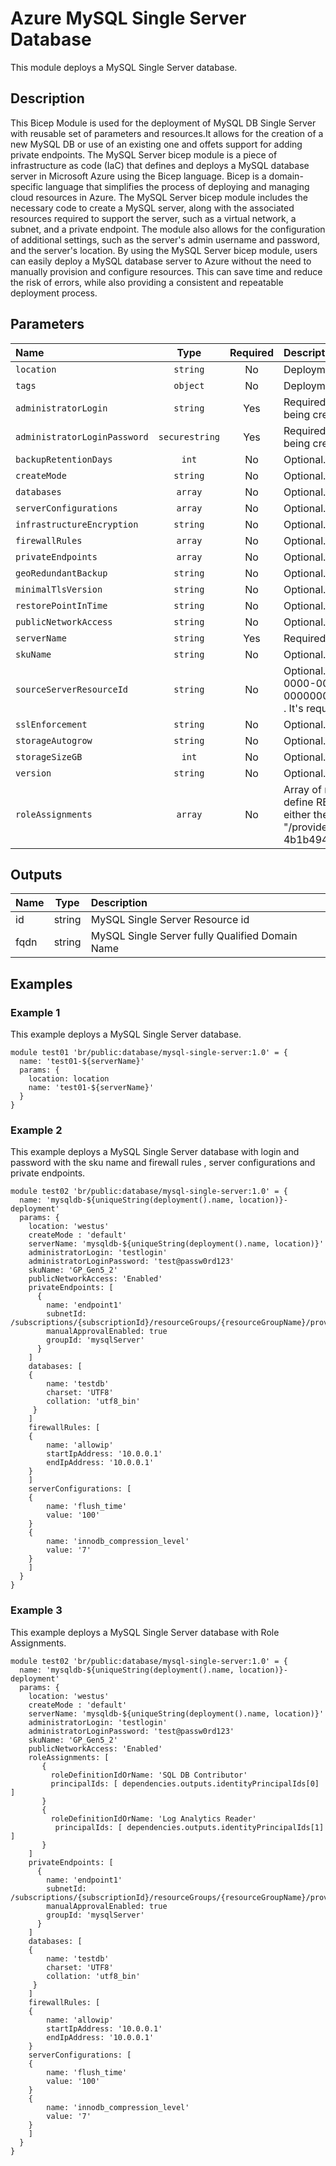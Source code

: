 # Azure MySQL Single Server Database

This module deploys a MySQL Single Server database.

## Description

This Bicep Module is used for the deployment of MySQL DB  Single Server with reusable set of parameters and resources.It allows for the creation of a new MySQL DB or use of an existing one and offets support for adding private endpoints.
The MySQL Server bicep module is a piece of infrastructure as code (IaC) that defines and deploys a MySQL database server in Microsoft Azure using the Bicep language. Bicep is a domain-specific language that simplifies the process of deploying and managing cloud resources in Azure.
The MySQL Server bicep module includes the necessary code to create a MySQL server, along with the associated resources required to support the server, such as a virtual network, a subnet, and a private endpoint. The module also allows for the configuration of additional settings, such as the server's admin username and password, and the server's location.
By using the MySQL Server bicep module, users can easily deploy a MySQL database server to Azure without the need to manually provision and configure resources. This can save time and reduce the risk of errors, while also providing a consistent and repeatable deployment process.

## Parameters

| Name                         | Type           | Required | Description                                                                                                                                                                                                                                                                                                                                                                                  |
| :--------------------------- | :------------: | :------: | :------------------------------------------------------------------------------------------------------------------------------------------------------------------------------------------------------------------------------------------------------------------------------------------------------------------------------------------------------------------------------------------- |
| `location`                   | `string`       | No       | Deployment region name. Default is the location of the resource group.                                                                                                                                                                                                                                                                                                                       |
| `tags`                       | `object`       | No       | Deployment tags. Default is empty map.                                                                                                                                                                                                                                                                                                                                                       |
| `administratorLogin`         | `string`       | Yes      | Required. The administrator username of the server. Can only be specified when the server is being created.                                                                                                                                                                                                                                                                                  |
| `administratorLoginPassword` | `securestring` | Yes      | Required. The administrator password of the server. Can only be specified when the server is being created.                                                                                                                                                                                                                                                                                  |
| `backupRetentionDays`        | `int`          | No       | Optional. The number of days a backup is retained.                                                                                                                                                                                                                                                                                                                                           |
| `createMode`                 | `string`       | No       | Optional. The mode to create a new server.                                                                                                                                                                                                                                                                                                                                                   |
| `databases`                  | `array`        | No       | Optional. List of databases to create on server.                                                                                                                                                                                                                                                                                                                                             |
| `serverConfigurations`       | `array`        | No       | Optional. List of server configurations to create on server.                                                                                                                                                                                                                                                                                                                                 |
| `infrastructureEncryption`   | `string`       | No       | Optional. Status showing whether the server enabled infrastructure encryption..                                                                                                                                                                                                                                                                                                              |
| `firewallRules`              | `array`        | No       | Optional. List of firewall rules to create on server.                                                                                                                                                                                                                                                                                                                                        |
| `privateEndpoints`           | `array`        | No       | Optional. List of privateEndpoints to create on mysql server.                                                                                                                                                                                                                                                                                                                                |
| `geoRedundantBackup`         | `string`       | No       | Optional. Enable or disable geo-redundant backups.                                                                                                                                                                                                                                                                                                                                           |
| `minimalTlsVersion`          | `string`       | No       | Optional. Enforce a minimal Tls version for the server.                                                                                                                                                                                                                                                                                                                                      |
| `restorePointInTime`         | `string`       | No       | Optional. Restore point creation time (ISO8601 format), specifying the time to restore from.                                                                                                                                                                                                                                                                                                 |
| `publicNetworkAccess`        | `string`       | No       | Optional. Whether or not public network access is allowed for this server.                                                                                                                                                                                                                                                                                                                   |
| `serverName`                 | `string`       | Yes      | Required. The name of the server.                                                                                                                                                                                                                                                                                                                                                            |
| `skuName`                    | `string`       | No       | Optional.	The name of the sku, typically, tier + family + cores, e.g. B_Gen4_1, GP_Gen5_8.                                                                                                                                                                                                                                                                                                   |
| `sourceServerResourceId`     | `string`       | No       | Optional. The source server resource id to restore from, e.g. "/subscriptions/00000000-0000-0000-0000-000000000000/resourceGroups/rg1/providers/Microsoft.DBforMySQL/flexibleServers/server1" . It's required when "createMode" is "GeoRestore" or "Replica" or "PointInTimeRestore".                                                                                                        |
| `sslEnforcement`             | `string`       | No       | Optional. Enable ssl enforcement or not when connect to server.                                                                                                                                                                                                                                                                                                                              |
| `storageAutogrow`            | `string`       | No       | Optional. Auto grow of storage.                                                                                                                                                                                                                                                                                                                                                              |
| `storageSizeGB`              | `int`          | No       | Optional. The storage size of the server.                                                                                                                                                                                                                                                                                                                                                    |
| `version`                    | `string`       | No       | Optional. The version of the MySQL server.                                                                                                                                                                                                                                                                                                                                                   |
| `roleAssignments`            | `array`        | No       | Array of role assignment objects that contain the "roleDefinitionIdOrName" and "principalId" to define RBAC role assignments on this resource. In the roleDefinitionIdOrName attribute, provide either the display name of the role definition, or its fully qualified ID in the following format: "/providers/Microsoft.Authorization/roleDefinitions/c2f4ef07-c644-48eb-af81-4b1b4947fb11" |

## Outputs

| Name | Type   | Description                                     |
| :--- | :----: | :---------------------------------------------- |
| id   | string | MySQL Single Server Resource id                 |
| fqdn | string | MySQL Single Server fully Qualified Domain Name |

## Examples

### Example 1

This example deploys a MySQL Single Server database.

```
module test01 'br/public:database/mysql-single-server:1.0' = {
  name: 'test01-${serverName}'
  params: {
    location: location
    name: 'test01-${serverName}'
  }
}

```

### Example 2

This example deploys a MySQL Single Server database with login and password with the sku name and firewall rules , server configurations and private endpoints.

```
module test02 'br/public:database/mysql-single-server:1.0' = {
  name: 'mysqldb-${uniqueString(deployment().name, location)}-deployment'
  params: {
    location: 'westus'
    createMode : 'default'
    serverName: 'mysqldb-${uniqueString(deployment().name, location)}'
    administratorLogin: 'testlogin'
    administratorLoginPassword: 'test@passw0rd123'
    skuName: 'GP_Gen5_2'
    publicNetworkAccess: 'Enabled'
    privateEndpoints: [
      {
        name: 'endpoint1'
        subnetId: /subscriptions/{subscriptionId}/resourceGroups/{resourceGroupName}/providers/Microsoft.Network/virtualNetworks/{virtualNetworkName}/subnets/{subnetName}"
        manualApprovalEnabled: true
        groupId: 'mysqlServer'
      }
    ]
    databases: [
    {
        name: 'testdb'
        charset: 'UTF8'
        collation: 'utf8_bin'
     }
    ]
    firewallRules: [
    {
        name: 'allowip'
        startIpAddress: '10.0.0.1'
        endIpAddress: '10.0.0.1'
    }
    ]
    serverConfigurations: [
    {
        name: 'flush_time'
        value: '100'
    }
    {
        name: 'innodb_compression_level'
        value: '7'
    }
    ]
  }
}
```

### Example 3

This example deploys a MySQL Single Server database with Role Assignments.

```
module test02 'br/public:database/mysql-single-server:1.0' = {
  name: 'mysqldb-${uniqueString(deployment().name, location)}-deployment'
  params: {
    location: 'westus'
    createMode : 'default'
    serverName: 'mysqldb-${uniqueString(deployment().name, location)}'
    administratorLogin: 'testlogin'
    administratorLoginPassword: 'test@passw0rd123'
    skuName: 'GP_Gen5_2'
    publicNetworkAccess: 'Enabled'
    roleAssignments: [
       {
         roleDefinitionIdOrName: 'SQL DB Contributor'
         principalIds: [ dependencies.outputs.identityPrincipalIds[0] ]
       }
       {
         roleDefinitionIdOrName: 'Log Analytics Reader'
          principalIds: [ dependencies.outputs.identityPrincipalIds[1] ]
       }
    ]
    privateEndpoints: [
      {
        name: 'endpoint1'
        subnetId: /subscriptions/{subscriptionId}/resourceGroups/{resourceGroupName}/providers/Microsoft.Network/virtualNetworks/{virtualNetworkName}/subnets/{subnetName}"
        manualApprovalEnabled: true
        groupId: 'mysqlServer'
      }
    ]
    databases: [
    {
        name: 'testdb'
        charset: 'UTF8'
        collation: 'utf8_bin'
     }
    ]
    firewallRules: [
    {
        name: 'allowip'
        startIpAddress: '10.0.0.1'
        endIpAddress: '10.0.0.1'
    }
    serverConfigurations: [
    {
        name: 'flush_time'
        value: '100'
    }
    {
        name: 'innodb_compression_level'
        value: '7'
    }
    ]
  }
}
```